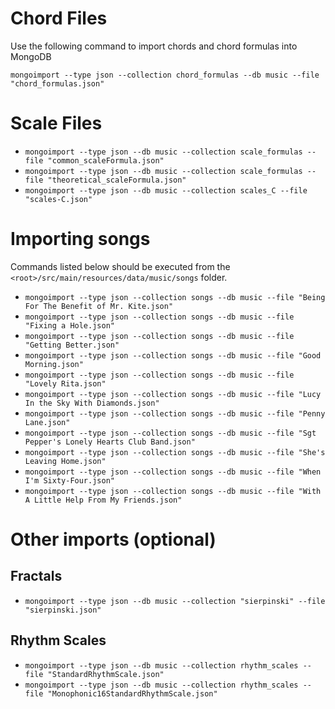 
# Chord Files

Use the following command to import chords and chord formulas into MongoDB

`mongoimport --type json --collection chord_formulas --db music --file "chord_formulas.json"`

# Scale Files
* `mongoimport --type json --db music --collection scale_formulas --file "common_scaleFormula.json"`
* `mongoimport --type json --db music --collection scale_formulas --file "theoretical_scaleFormula.json"`
* `mongoimport --type json --db music --collection scales_C --file "scales-C.json"`

# Importing songs
Commands listed below should be executed from the `<root>/src/main/resources/data/music/songs` folder.
* `mongoimport --type json --collection songs --db music --file "Being For The Benefit of Mr. Kite.json"`
* `mongoimport --type json --collection songs --db music --file "Fixing a Hole.json"`
* `mongoimport --type json --collection songs --db music --file "Getting Better.json"`
* `mongoimport --type json --collection songs --db music --file "Good Morning.json"`
* `mongoimport --type json --collection songs --db music --file "Lovely Rita.json"`
* `mongoimport --type json --collection songs --db music --file "Lucy In the Sky With Diamonds.json"`
* `mongoimport --type json --collection songs --db music --file "Penny Lane.json"`
* `mongoimport --type json --collection songs --db music --file "Sgt Pepper's Lonely Hearts Club Band.json"`
* `mongoimport --type json --collection songs --db music --file "She's Leaving Home.json"`
* `mongoimport --type json --collection songs --db music --file "When I'm Sixty-Four.json"`
* `mongoimport --type json --collection songs --db music --file "With A Little Help From My Friends.json"`

# Other imports (optional)
## Fractals
* `mongoimport --type json --db music --collection "sierpinski" --file "sierpinski.json"`

## Rhythm Scales
* `mongoimport --type json --db music --collection rhythm_scales --file "StandardRhythmScale.json"`
* `mongoimport --type json --db music --collection rhythm_scales --file "Monophonic16StandardRhythmScale.json"`
